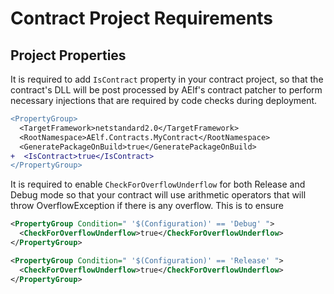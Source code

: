 # Contract Project Requirements

## Project Properties
It is required to add `IsContract` property in your contract project, so that the contract's DLL will be post processed by AElf's contract patcher to perform necessary injections that are required by code checks during deployment.
```diff
<PropertyGroup>
  <TargetFramework>netstandard2.0</TargetFramework>
  <RootNamespace>AElf.Contracts.MyContract</RootNamespace>
  <GeneratePackageOnBuild>true</GeneratePackageOnBuild>
+  <IsContract>true</IsContract>
</PropertyGroup>
```

It is required to enable `CheckForOverflowUnderflow` for both Release and Debug mode so that your contract will use arithmetic operators that will throw OverflowException if there is any overflow. This is to ensure 

```xml
<PropertyGroup Condition=" '$(Configuration)' == 'Debug' ">
  <CheckForOverflowUnderflow>true</CheckForOverflowUnderflow>
</PropertyGroup>

<PropertyGroup Condition=" '$(Configuration)' == 'Release' ">
  <CheckForOverflowUnderflow>true</CheckForOverflowUnderflow>
</PropertyGroup>
```
